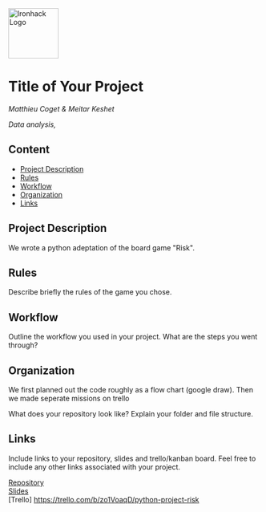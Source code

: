 <img src="https://bit.ly/2VnXWr2" alt="Ironhack Logo" width="100"/>

# Title of Your Project
*Matthieu Coget & Meitar Keshet*

*Data analysis,*

## Content
- [Project Description](#project-description)
- [Rules](#rules)
- [Workflow](#workflow)
- [Organization](#organization)
- [Links](#links)

## Project Description
We wrote a python adeptation of the board game "Risk". 

## Rules
Describe briefly the rules of the game you chose. 

## Workflow
Outline the workflow you used in your project. What are the steps you went through?

## Organization
We first planned out the code roughly as a flow chart (google draw). Then we made  seperate missions on trello

What does your repository look like? Explain your folder and file structure.

## Links
Include links to your repository, slides and trello/kanban board. Feel free to include any other links associated with your project. 

[Repository](https://github.com/)  
[Slides](https://slides.com/)  
[Trello] https://trello.com/b/zo1VoaqD/python-project-risk  
